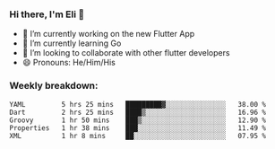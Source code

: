 ### Hi there, I'm Eli 👋
- 🔭 I’m currently working on the new Flutter App
- 🌱 I’m currently learning Go
- 🦄 I’m looking to collaborate with other flutter developers
- 😄 Pronouns: He/Him/His

### Weekly breakdown:
<!--START_SECTION:waka-->
```text
YAML         5 hrs 25 mins   █████████▓░░░░░░░░░░░░░░░   38.00 % 
Dart         2 hrs 25 mins   ████▒░░░░░░░░░░░░░░░░░░░░   16.96 % 
Groovy       1 hr 50 mins    ███▒░░░░░░░░░░░░░░░░░░░░░   12.90 % 
Properties   1 hr 38 mins    ███░░░░░░░░░░░░░░░░░░░░░░   11.49 % 
XML          1 hr 8 mins     ██░░░░░░░░░░░░░░░░░░░░░░░   07.95 % 
```
<!--END_SECTION:waka-->
